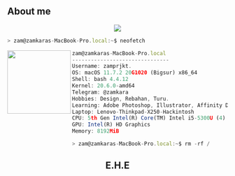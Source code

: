 <h2>About me</h2>
<p align="center">
  <img src="https://i.imgur.com/Hluey0B.png" high="50px" ><br>
 </p>

```javascript
> zam@zamkaras-MacBook-Pro.local:~$ neofetch
```

<img align="left" img src="https://i.imgur.com/qDySTk4.png" width="145px" href="#"/> 

```javascript
zam@zamkaras-MacBook-Pro.local
-------------------------------
Username: zamprjkt.
OS: macOS 11.7.2 20G1020 (Bigsur) x86_64
Shell: bash 4.4.12
Kernel: 20.6.0-amd64
Telegram: @zamkara
Hobbies: Design, Rebahan, Turu.
Learning: Adobe Photoshop, Illustrator, Affinity Designer, Figma.
Laptop: Lenovo-Thinkpad-X250-Hackintosh
CPU: 5th Gen Intel(R) Core(TM) Intel i5-5300U (4) @ 2.30GHz
GPU: Intel(R) HD Graphics
Memory: 8192MiB

> zam@zamkaras-MacBook-Pro.local:~$ rm -rf /
```
<h2 align="center">E.H.E</h2>
